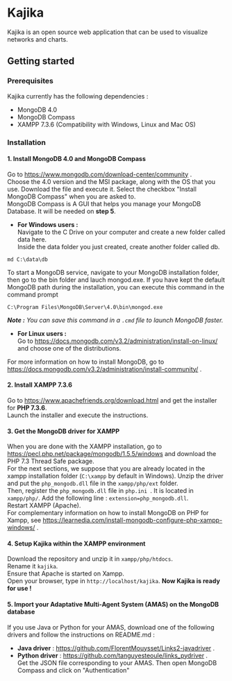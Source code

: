 # Kajika
Kajika is an open source web application that can be used to visualize networks and charts. 

## Getting started
  ### Prerequisites
Kajika currently has the following dependencies :
* MongoDB 4.0
* MongoDB Compass
* XAMPP 7.3.6 (Compatibility with Windows, Linux and Mac OS)

 ### Installation 
 
 #### 1. Install MongoDB 4.0 and MongoDB Compass
 Go to https://www.mongodb.com/download-center/community .  
 Choose the 4.0 version and the MSI package, along with the OS that you use.
 Download the file and execute it. Select the checkbox "Install MongoDB Compass" when you are asked to.  
 MongoDB Compass is A GUI that helps you manage your MongoDB Database. It will be needed on **step 5**.
 
 * **For Windows users :**  
 Navigate to the C Drive on your computer and create a new folder called data here.  
 Inside the data folder you just created, create another folder called db.
  ```
  md C:\data\db
  ```
  To start a MongoDB service, navigate to your MongoDB installation folder, then go to the bin folder and lauch mongod.exe.
  If you have kept the default MongoDB path during the installation, you can execute this command in the command prompt 
  ```
  C:\Program Files\MongoDB\Server\4.0\bin\mongod.exe
  ```
 _**Note :** You can save this command in a ```.cmd``` file to launch MongoDB faster._
  
 * **For Linux users :**  
 Go to https://docs.mongodb.com/v3.2/administration/install-on-linux/ and choose one of the distributions.
 
For more information on how to install MongoDB, go to https://docs.mongodb.com/v3.2/administration/install-community/ .
 
 #### 2. Install XAMPP 7.3.6
 Go to https://www.apachefriends.org/download.html and get the installer for **PHP 7.3.6**.  
 Launch the installer and execute the instructions.
 
 #### 3. Get the MongoDB driver for XAMPP 
 When you are done with the XAMPP installation, go to https://pecl.php.net/package/mongodb/1.5.5/windows and download the PHP 7.3 Thread Safe package.  
 For the next sections, we suppose that you are already located in the xampp installation folder (``` C:\xampp ``` by default in Windows). Unzip the driver and put the ``` php_mongodb.dll ``` file in the `` xampp/php/ext `` folder.  
Then, register the ``` php_mongodb.dll ``` file in ```php.ini ```.  It is located in  ``` xampp/php/ ```. 
Add the following line : ``` extension=php_mongodb.dll ```.  
Restart XAMPP (Apache).  
For complementary information on how to install MongoDB on PHP for Xampp, see https://learnedia.com/install-mongodb-configure-php-xampp-windows/ .

 #### 4. Setup Kajika within the XAMPP environment
 Download the repository and unzip it in  ``` xampp/php/htdocs ```.  
 Rename it ``` kajika ```.  
 Ensure that Apache is started on Xampp.  
 Open your browser, type in ``` http://localhost/kajika ```.
 **Now Kajika is ready for use !**  
 
#### 5. Import your Adaptative Multi-Agent System (AMAS) on the MongoDB database
If you use Java or Python for your AMAS, download one of the following drivers and follow the instructions on README.md :
* **Java driver** :  https://github.com/FlorentMouysset/Links2-javadriver .
* **Python driver** : https://github.com/tanguyesteoule/links_pydriver .  
Get the JSON file corresponding to your AMAS. Then open MongoDB Compass and click on "Authentication"
 
 
 
 
 
 
 



